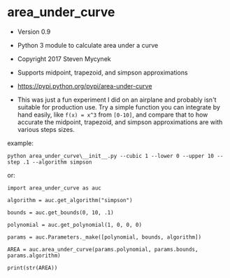 # area_under_curve
* Version 0.9
* Python 3 module to calculate area under a curve
* Copyright 2017 Steven Mycynek
* Supports midpoint, trapezoid, and simpson approximations
* https://pypi.python.org/pypi/area-under-curve

* This was just a fun experiment I did on an airplane and probably isn't suitable for production use.  Try a simple function you can integrate by hand easily, like `f(x) = x^3` from `[0-10]`, and compare that to how accurate the midpoint, trapezoid, and simpson approximations are with various steps sizes.

example:

`python area_under_curve\__init__.py --cubic 1 --lower 0 --upper 10 --step .1 --algorithm simpson`


or:

`import area_under_curve as auc`

`algorithm = auc.get_algorithm("simpson")`

`bounds = auc.get_bounds(0, 10, .1)`

`polynomial = auc.get_polynomial(1, 0, 0, 0)`

`params = auc.Parameters._make([polynomial, bounds, algorithm])`

`AREA = auc.area_under_curve(params.polynomial, params.bounds, params.algorithm)`

`print(str(AREA))`
